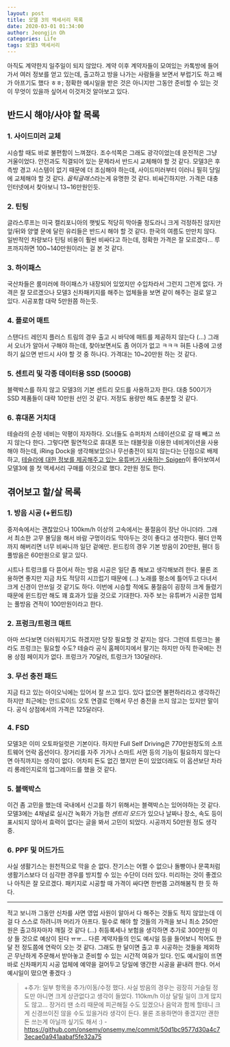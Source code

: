 ```yaml
---
layout: post
title: 모델 3의 액세서리 목록
date: 2020-03-01 01:34:00
author: Jeongjin Oh
categories: Life
tags: 모델3 액세서리
---
```


아직도 계약한지 일주일이 되지 않았다. 계약 이후 계약자들이 모여있는 카톡방에 들어가서 여러 정보를 얻고 있는데, 출고하고 방을 나가는 사람들을 보면서 부럽기도 하고 배가 아프기도 했다 ㅎㅎ; 정확한 예시일을 받은 것은 아니지만 그동안 준비할 수 있는 것이 무엇이 있을까 싶어서 이것저것 알아보고 있다.

## 반드시 해야/사야 할 목록

### 1. 사이드미러 교체

시승할 때도 바로 불편함이 느껴졌다. 조수석쪽은 그래도 광각이었는데 운전적은 그냥 거울이었다. 안전과도 직결되어 있는 문제라서 반드시 교체해야 할 것 같다. 모델3은 후측방 경고 시스템이 없기 때문에 더 조심해야 하는데, 사이드미러부터 이러니 필히 당일에 교체해야 할 것 같다. *옵틱글래스*라는게 유명한 것 같다. 비싸긴하지만. 가격은 대충 인터넷에서 찾아보니 13~16만원인듯.

### 2. 틴팅

글라스루프는 미국 캘리포니아의 햇빛도 적당히 막아줄 정도라니 크게 걱정하진 않지만 앞/뒤와 양옆 문에 달린 유리들은 반드시 해야 할 것 같다. 한국의 여름도 만만치 않다. 일반적인 차량보다 틴팅 비용이 훨씬 비싸다고 하는데, 정확한 가격은 잘 모르겠다... 루프까지하면 100~140만원이라는 걸 본 것 같다.

### 3. 하이패스

국산차들은 룸미러에 하이패스가 내장되어 있었지만 수입차라서 그런지 그런게 없다. 가격은 잘 모르겠으나 모델3 신차패키지를 해주는 업체들을 보면 같이 해주는 걸로 알고 있다. 시공포함 대략 5만원쯤 하는듯.

### 4. 플로어 매트

스탠다드 레인지 플러스 트림의 경우 출고 시 바닥에 매트를 제공하지 않는다 (...) 그래서 오너가 알아서 구해야 하는데, 찾아보면서도 좀 어이가 없고 ㅋㅋㅋ 혀튼 나중에 고생하기 싫으면 반드시 사야 할 것 중 하나다. 가격대는 10~20만원 하는 것 같다.

### 5. 센트리 및 각종 데이터용 SSD (500GB)

블랙박스를 하지 않고 모델3의 기본 센트리 모드를 사용하고자 한다. 대충 500기가 SSD 제품들이 대략 10만원 선인 것 같다. 저정도 용량만 해도 충분할 것 같다.

### 6. 휴대폰 거치대

테슬라의 순정 네비는 악평이 자자하다. 오너들도 슈퍼차저 스테이션으로 갈 때 빼고 쓰지 않는다 한다. 그렇다면 필연적으로 휴대폰 또는 태블릿을 이용한 네비게이션을 사용해야 하는데, iRing Dock을 생각해보았으나 무선충전이 되지 않는다는 단점으로 배제하고, [테슬라에 대한 정보를 제공해주고 있는 유튜버가 사용하는 Spigen](https://www.youtube.com/watch?v=ijX93Q_RAkk)이 좋아보여서 모델3에 쓸 첫 액세서리 구매를 이것으로 했다. 2만원 정도 한다.

## 겪어보고 할/살 목록

### 1. 방음 시공 (+윈드킹)

중저속에서는 괜찮았으나 100km/h 이상의 고속에서는 풍절음이 장난 아니더라. 그래서 최소한 고무 몰딩을 해서 바람 구멍이라도 막아두는 것이 좋다고 생각한다. 휀더 안쪽까지 해버리면 너무 비싸니까 일단 겉에만. 윈드킹의 경우 기본 방음이 20만원, 휀더 등 풀방음은 60만원으로 알고 있다.

시트나 트렁크를 다 뜯어서 하는 방음 시공은 일단 좀 해보고 생각해보려 한다. 물론 조용하면 좋지만 지금 차도 적당히 시끄럽기 때문에 (...) 노래를 평소에 틀어두고 다녀서 크게 신경이 안쓰일 것 같기도 하다. 이번에 시승할 적에도 풍절음이 굉장히 크게 들렸기 때문에 윈드킹만 해도 꽤 효과가 있을 것으로 기대한다. 자주 보는 유튜버가 시공한 업체는 풀방음 견적이 100만원이라고 한다.

### 2. 프렁크/트렁크 매트

아마 쓰다보면 더러워지기도 하겠지만 당장 필요할 것 같지는 않다. 그런데 트렁크는 몰라도 프렁크는 필요할 수도? 테슬라 공식 홈페이지에서 팔기는 하지만 아직 한국에는 전용 상점 페이지가 없다. 프렁크가 70달러, 트렁크가 130달러다.

### 3. 무선 충전 패드

지금 타고 있는 아이오닉에는 있어서 잘 쓰고 있다. 있다 없으면 불편하리라고 생각하긴 하지만 최근에는 안드로이드 오토 연결로 인해서 무선 충전을 쓰지 않고는 있지만 말이다. 공식 상점에서의 가격은 125달러다.

### 4. FSD

모델3은 이미 오토파일럿은 기본이다. 하지만 Full Self Driving은 770만원정도의 소프트웨어 언락 옵션이다. 장거리를 자주 가거나 스마트 서먼 등의 기능이 필요하지 않는다면 아직까지는 생각이 없다. 어차피 돈도 없긴 했지만 돈이 있었더래도 이 옵션보단 차라리 롱레인지로의 업그레이드를 했을 것 같다.

### 5. 블랙박스

이건 좀 고민을 했는데 국내에서 신고를 하기 위해서는 블랙박스는 있어야하는 것 같다. 모델3에는 4채널로 실시간 녹화가 가능한 *센트리 모드*가 있으나 날짜나 장소, 속도 등이 표시되지 않아서 효력이 없다는 글을 봐서 고민이 되었다. 시공까지 50만원 정도 생각중.

### 6. PPF 및 머드가드

사실 생활기스는 원천적으로 막을 순 없다. 잔기스는 어쩔 수 없으나 돌빵이나 문콕처럼 생활기스보다 더 심각한 경우를 방지할 수 있는 수단이 더러 있다. 미리하는 것이 좋겠으나 아직은 잘 모르겠다. 패키지로 시공할 때 가격이 싸다면 한번쯤 고려해봄직 한 듯 하다.

---

적고 보니까 그동안 신차를 사면 영업 사원이 알아서 다 해주는 것들도 적지 않았는데 이걸 다 스스로 하려니까 머리가 아프다. 필수로 해야 할 것들의 가격을 보니 최소 250만원은 출고하자마자 깨질 것 같다 (...) 취등록세나 보험을 생각하면 추가로 300만원 이상 들 것으로 예상이 된다 ㅠㅠ... 다른 계약자들의 인도 예시일 등을 들어보니 적어도 한 달 전 정도쯤에 연락이 오는 것 같다. 그래도 한 달이면 출고 후 시공하는 것들을 제외하곤 무난하게 주문해서 받아놓고 준비할 수 있는 시간적 여유가 있다. 인도 예시일이 뜨면 바로 신차패키지 시공 업체에 예약을 걸어두고 당일에 앵간한 시공을 끝내려 한다. 어서 예시일이 떴으면 좋겠다 :)

> +추가: 일부 항목을 추가/이동/수정 했다. 사실 방음의 경우는 굉장히 거슬릴 정도만 아니면 크게 상관없다고 생각이 들었다. 110km/h 이상 달릴 일이 크게 많지도 않고... 장거리 땐 소리 때문에 피곤해질 수도 있겠으나 음악과 함께 할테니 크게 신경쓰이진 않을 수도 있을거라 생각이 든다. 물론 조용하면야 좋겠지만 괜한 돈 쓰는게 아닐까 싶기도 해서 :) - https://github.com/onsemy/onsemy.me/commit/50d1bc9577d30a4c73ecae0a941aabaf5fe32a75
